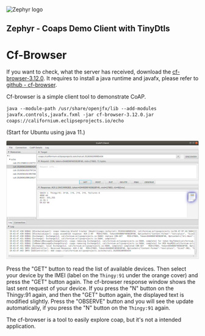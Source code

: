 ![Zephyr logo](https://github.com/zephyrproject-rtos/zephyr/raw/main/doc/_static/images/kite.png)

## Zephyr - Coaps Demo Client with TinyDtls

# Cf-Browser

If you want to check, what the server has received, download the [cf-browser-3.12.0](https://repo.eclipse.org/content/repositories/californium-releases/org/eclipse/californium/cf-browser/3.12.0/cf-browser-3.12.0.jar). It requires to install a java runtime and javafx, please refer to [github - cf-browser](https://github.com/eclipse/californium.tools/tree/main/cf-browser).

Cf-browser is a simple client tool to demonstrate CoAP.

```
java --module-path /usr/share/openjfx/lib --add-modules javafx.controls,javafx.fxml -jar cf-browser-3.12.0.jar coaps://californium.eclipseprojects.io/echo
```

(Start for Ubuntu using java 11.)

![cf-browser](./cf-browser.png)

Press the "GET" button to read the list of available devices. Then select your device by the IMEI (label on the `Thingy:91` under the orange cover) and press the "GET" button again. The cf-browser response window shows the last sent request of your device.
If you press the "N" button on the Thingy:91 again, and then the "GET" button again, the displayed text is modified slightly. Press the "OBSERVE" button and you will see the update automatically, if you press the "N" button on the `Thingy:91` again.

The cf-browser is a tool to easily explore coap, but it's not a intended application.
